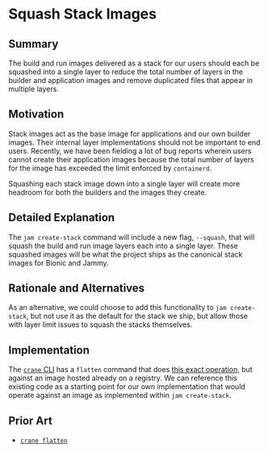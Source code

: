 # Squash Stack Images

## Summary

The build and run images delivered as a stack for our users should each be
squashed into a single layer to reduce the total number of layers in the
builder and application images and remove duplicated files that appear in
multiple layers.

## Motivation

Stack images act as the base image for applications and our own builder images.
Their internal layer implementations should not be important to end users.
Recently, we have been fielding a lot of bug reports wherein users cannot
create their application images because the total number of layers for the
image has exceeded the limit enforced by `containerd`.

Squashing each stack image down into a single layer will create more headroom
for both the builders and the images they create.

## Detailed Explanation

The `jam create-stack` command will include a new flag, `--squash`, that will
squash the build and run image layers each into a single layer. These squashed
images will be what the project ships as the canonical stack images for Bionic
and Jammy.

## Rationale and Alternatives

As an alternative, we could choose to add this functionality to `jam
create-stack`, but not use it as the default for the stack we ship, but allow
those with layer limit issues to squash the stacks themselves.

## Implementation

The [`crane`
CLI](https://github.com/google/go-containerregistry/tree/main/cmd/crane) has a
`flatten` command that does [this exact
operation](https://github.com/google/go-containerregistry/blob/1711cefd7eec057d3892d0bbce1bcd3f8c46d606/cmd/crane/cmd/flatten.go#L201-L254),
but against an image hosted already on a registry. We can reference this
existing code as a starting point for our own implementation that would operate
against an image as implemented within `jam create-stack`.

## Prior Art

* [`crane flatten`](https://github.com/google/go-containerregistry/blob/main/cmd/crane/doc/crane_flatten.md)

